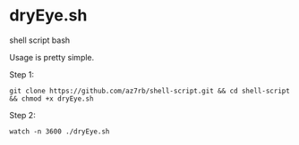 # dryEye.sh
shell script bash

Usage is pretty simple.

Step 1:
```
git clone https://github.com/az7rb/shell-script.git && cd shell-script && chmod +x dryEye.sh
```
Step 2:
```
watch -n 3600 ./dryEye.sh
```
